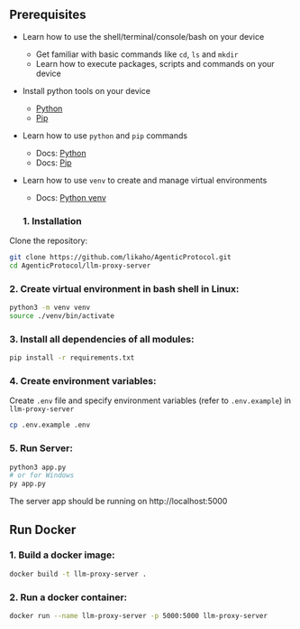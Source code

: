 ## Prerequisites

* Learn how to use the shell/terminal/console/bash on your device
  * Get familiar with basic commands like `cd`, `ls` and `mkdir`
  * Learn how to execute packages, scripts and commands on your device
* Install python tools on your device
  * [Python](https://www.python.org/downloads/)
  * [Pip](https://pip.pypa.io/en/stable/installation/)
* Learn how to use `python` and `pip` commands
  * Docs: [Python](https://docs.python.org/3/)
  * Docs: [Pip](https://pip.pypa.io/en/stable/)
* Learn how to use `venv` to create and manage virtual environments
  * Docs: [Python venv](https://docs.python.org/3/library/venv.html)

  ### 1. Installation

Clone the repository:

```bash
git clone https://github.com/likaho/AgenticProtocol.git
cd AgenticProtocol/llm-proxy-server
```
### 2. Create virtual environment in bash shell in Linux:

```bash
python3 -m venv venv
source ./venv/bin/activate
```

### 3. Install all dependencies of all modules:

```bash
pip install -r requirements.txt
```

### 4. Create environment variables:

Create `.env` file and specify environment variables (refer to `.env.example`) in `llm-proxy-server`

```bash
cp .env.example .env
```

### 5. Run Server:

```bash
python3 app.py
# or for Windows
py app.py
```

The server app should be running on http://localhost:5000


## Run Docker 
### 1. Build a docker image:

```bash
docker build -t llm-proxy-server .
```

### 2. Run a docker container:

```bash
docker run --name llm-proxy-server -p 5000:5000 llm-proxy-server
```
